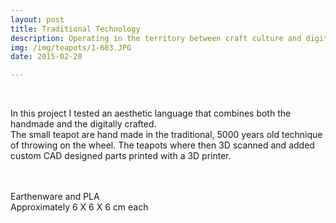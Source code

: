```yaml
---
layout: post
title: Traditional Technology
description: Operating in the territory between craft culture and digital making
img: /img/teapots/1-603.JPG
date: 2015-02-20

---
```

<div class="img_row">
	<a href="{{ site.baseurl }}/img/teapots/1-603.JPG"><img class="col one" src="{{ site.baseurl }}/img/teapots/1-603.JPG" alt=""></a>
	<a href="{{ site.baseurl }}/img/teapots/2-603.JPG"><img class="col one" src="{{ site.baseurl }}/img/teapots/2-603.JPG" alt=""></a>
	<a href="{{ site.baseurl }}/img/teapots/4-553-26.jpg"><img class="col one" src="{{ site.baseurl }}/img/teapots/4-553-26.jpg" alt=""></a>
</div>

<div class="img_row">
		<a href="{{ site.baseurl }}/img/teapots/3-234-25.jpg"><img class="col three" src="{{ site.baseurl }}/img/teapots/3-234-25.jpg" alt=""></a>
</div>

<div class="img_row">
		<a href="{{ site.baseurl }}/img/teapots/5-298-08.jpg"><img class="col three" src="{{ site.baseurl }}/img/teapots/5-298-08.jpg" alt=""></a>
</div>

In this project I tested an aesthetic language that combines both the handmade and the digitally crafted.  
The small teapot are hand made in the traditional, 5000 years old technique of throwing on the wheel. The teapots where then 3D scanned and added custom CAD designed parts printed with a 3D printer.  




<br/>
<br/>
<div class="col three caption">
Earthenware and PLA  
<br/>
Approximately 6 X 6 X 6 cm each
</div>
